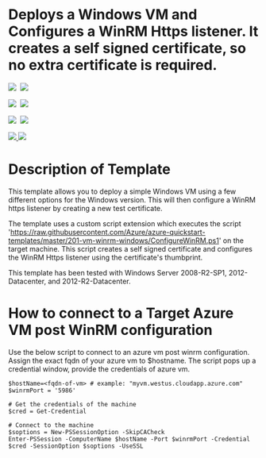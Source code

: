 # Deploys a Windows VM and Configures a WinRM Https listener. It creates a self signed certificate, so no extra certificate is required.

<IMG SRC="https://azbotstorage.blob.core.windows.net/badges/201-vm-winrm-windows/PublicLastTestDate.svg" />&nbsp;
<IMG SRC="https://azbotstorage.blob.core.windows.net/badges/201-vm-winrm-windows/PublicDeployment.svg" />&nbsp;

<IMG SRC="https://azbotstorage.blob.core.windows.net/badges/201-vm-winrm-windows/FairfaxLastTestDate.svg" />&nbsp;
<IMG SRC="https://azbotstorage.blob.core.windows.net/badges/201-vm-winrm-windows/FairfaxDeployment.svg" />&nbsp;

<IMG SRC="https://azbotstorage.blob.core.windows.net/badges/201-vm-winrm-windows/BestPracticeResult.svg" />&nbsp;
<IMG SRC="https://azbotstorage.blob.core.windows.net/badges/201-vm-winrm-windows/CredScanResult.svg" />&nbsp;

<a href="https://portal.azure.com/#create/Microsoft.Template/uri/https%3A%2F%2Fraw.githubusercontent.com%2FAzure%2Fazure-quickstart-templates%2Fmaster%2F201-vm-winrm-windows%2Fazuredeploy.json" target="_blank">
    <img src="http://azuredeploy.net/deploybutton.png"/>
</a>
<a href="http://armviz.io/#/?load=https%3A%2F%2Fraw.githubusercontent.com%2FAzure%2Fazure-quickstart-templates%2Fmaster%2F201-vm-winrm-windows%2Fazuredeploy.json" target="_blank">
    <img src="http://armviz.io/visualizebutton.png"/>
</a>

Description of Template
=======================
This template allows you to deploy a simple Windows VM using a few different options for the Windows version. 
This will then configure a WinRM https listener by creating a new test certificate.

The template uses a custom script extension which executes the script 'https://raw.githubusercontent.com/Azure/azure-quickstart-templates/master/201-vm-winrm-windows/ConfigureWinRM.ps1' on the target machine.
This script creates a self signed certificate and configures the WinRM Https listener using the certificate's thumbprint.

This template has been tested with Windows Server 2008-R2-SP1, 2012-Datacenter, and 2012-R2-Datacenter.



How to connect to a Target Azure VM post WinRM configuration
============================================================
Use the below script to connect to an azure vm post winrm configuration. Assign the exact fqdn of your azure vm to $hostname.
The script pops up a credential window, provide the credentials of azure vm.

	$hostName=<fqdn-of-vm> # example: "myvm.westus.cloudapp.azure.com"
	$winrmPort = '5986'

	# Get the credentials of the machine
	$cred = Get-Credential

	# Connect to the machine
	$soptions = New-PSSessionOption -SkipCACheck
	Enter-PSSession -ComputerName $hostName -Port $winrmPort -Credential $cred -SessionOption $soptions -UseSSL
